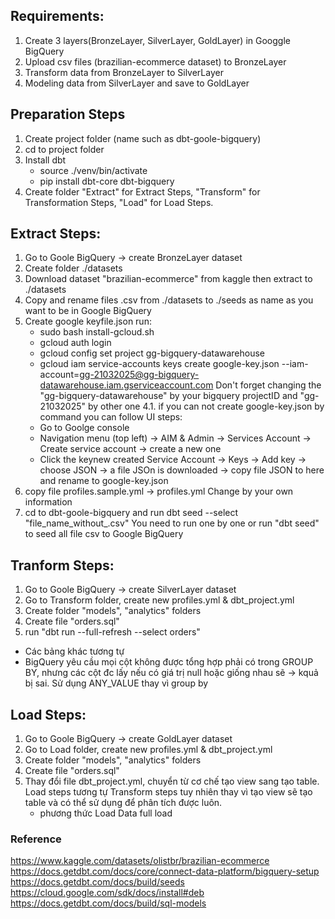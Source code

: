 ## Requirements:
1. Create 3 layers(BronzeLayer, SilverLayer, GoldLayer) in Googgle BigQuery
2. Upload csv files (brazilian-ecommerce dataset) to BronzeLayer
3. Transform data from BronzeLayer to SilverLayer
4. Modeling data from SilverLayer and save to GoldLayer


## Preparation Steps
1. Create project folder (name such as dbt-goole-bigquery)
2. cd to project folder
3. Install dbt 
    - source ./venv/bin/activate
    - pip install dbt-core dbt-bigquery
4. Create folder "Extract" for Extract Steps, "Transform" for Transformation Steps, "Load" for Load Steps.

## Extract Steps:
1. Go to Goole BigQuery -> create BronzeLayer dataset
2. Create folder ./datasets
3. Download dataset "brazilian-ecommerce" from kaggle
then extract to ./datasets
4. Copy and rename files .csv from ./datasets to ./seeds as name as you want to be in Google BigQuery
4. Create google keyfile.json
run:
    - sudo bash install-gcloud.sh
    - gcloud auth login
    - gcloud config set project gg-bigquery-datawarehouse
    - gcloud iam service-accounts keys create google-key.json --iam-account=gg-21032025@gg-bigquery-datawarehouse.iam.gserviceaccount.com
    Don't forget changing the "gg-bigquery-datawarehouse" by your bigquery projectID and "gg-21032025" by other one
4.1. if you can not create google-key.json by command you can follow UI steps:
    - Go to Goolge console
    - Navigation menu (top left) -> AIM & Admin -> Services Account -> Create service account -> create a new one
    - Click the keynew created Service Account -> Keys -> Add key -> choose JSON -> a file JSOn is downloaded -> copy file JSON to here and rename to google-key.json
5. copy file profiles.sample.yml -> profiles.yml
Change by your own information
6. cd to dbt-goole-bigquery and run 
dbt seed --select "file_name_without_.csv"
You need to run one by one or run "dbt seed" to seed all file csv to Google BigQuery

## Tranform Steps:
1. Go to Goole BigQuery -> create SilverLayer dataset
2. Go to Transform folder, create new profiles.yml  & dbt_project.yml
3. Create folder "models", "analytics" folders
4. Create file "orders.sql"
5. run "dbt run --full-refresh --select orders"
* Các bảng khác tương tự
* BigQuery yêu cầu mọi cột không được tổng hợp phải có trong GROUP BY, nhưng các cột đc lấy nếu có giá trị null hoặc giống nhau sẽ -> kquả bị sai. Sử dụng ANY_VALUE thay vì group by

## Load Steps:
1. Go to Goole BigQuery -> create GoldLayer dataset
2. Go to Load folder, create new profiles.yml  & dbt_project.yml
3. Create folder "models", "analytics" folders
4. Create file "orders.sql"
5. Thay đổi file dbt_project.yml, chuyển từ cơ chế tạo view sang tạo table.
Load steps tương tự Transform steps tuy nhiên thay vì tạo view sẽ tạo table và có thể  sử dụng để phân tích được luôn.
    - phương thức Load Data full load

### Reference 
https://www.kaggle.com/datasets/olistbr/brazilian-ecommerce
https://docs.getdbt.com/docs/core/connect-data-platform/bigquery-setup
https://docs.getdbt.com/docs/build/seeds
https://cloud.google.com/sdk/docs/install#deb
https://docs.getdbt.com/docs/build/sql-models
